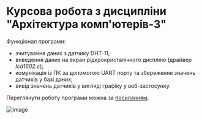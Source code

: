 # Курсова робота з дисципліни "Архітектура комп'ютерів-3"

Функціонал програми:

- зчитування даних з датчику DHT-11;
- виведення даних на екран рідкрокристалічного дисплею (драйвер _lcd1602.c_);
- комунікація із ПК за допомогою UART порту та збереження значень датчиків у базі даних;
- вивід значень датчиків у вигляді графіку у веб-застосунку.

Переглянути роботу програми можна за [посиланням](https://iot-climate.onrender.com/).

![image](https://github.com/xorobiov/iot-climate/assets/169550430/bd247c79-5eef-4a4c-b906-ecf1a3f27628)
